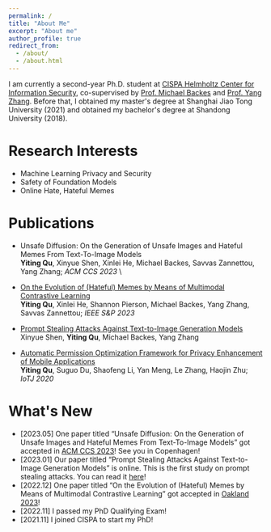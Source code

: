 ```yaml
---
permalink: /
title: "About Me"
excerpt: "About me"
author_profile: true
redirect_from: 
  - /about/
  - /about.html
---
```

I am currently a second-year Ph.D. student at [CISPA Helmholtz Center for Information Security](https://cispa.de/en), co-supervised by [Prof. Michael Backes](https://cispa.de/en/about/director-page) and [Prof. Yang Zhang](https://yangzhangalmo.github.io/). Before that, I obtained my master's degree at Shanghai Jiao Tong University (2021) and obtained my bachelor's degree at Shandong University (2018).

Research Interests
======
- Machine Learning Privacy and Security
- Safety of Foundation Models
- Online Hate, Hateful Memes

Publications
======
- Unsafe Diffusion: On the Generation of Unsafe Images and Hateful Memes From Text-To-Image Models \
**Yiting Qu**, Xinyue Shen, Xinlei He, Michael Backes, Savvas Zannettou, Yang Zhang; *ACM CCS 2023* \

- [On the Evolution of (Hateful) Memes by Means of Multimodal Contrastive Learning](https://arxiv.org/abs/2212.06573) \
**Yiting Qu**, Xinlei He, Shannon Pierson, Michael Backes, Yang Zhang, Savvas Zannettou; *IEEE S&P 2023*

- [Prompt Stealing Attacks Against Text-to-Image Generation Models](https://arxiv.org/abs/2302.09923) \
Xinyue Shen, **Yiting Qu**, Michael Backes, Yang Zhang

- [Automatic Permission Optimization Framework for Privacy Enhancement of Mobile Applications](https://ieeexplore.ieee.org/abstract/document/9270036)\
**Yiting Qu**, Suguo Du, Shaofeng Li, Yan Meng, Le Zhang, Haojin Zhu; *IoTJ 2020*

What's New
======
- [2023.05] One paper titled “Unsafe Diffusion: On the Generation of Unsafe Images and Hateful Memes From Text-To-Image Models” got accepted in [ACM CCS 2023](https://www.sigsac.org/ccs/CCS2023/)! See you in Copenhagen!
- [2023.01] Our paper titled “Prompt Stealing Attacks Against Text-to-Image Generation Models” is online. This is the first study on prompt stealing attacks. You can read it [here](https://arxiv.org/abs/2302.09923)!
- [2022.12] One paper titled “On the Evolution of (Hateful) Memes by Means of Multimodal Contrastive Learning” got accepted in [Oakland 2023](https://www.ieee-security.org/TC/SP2023/)!
- [2022.11] I passed my PhD Qualifying Exam!
- [2021.11] I joined CISPA to start my PhD!
